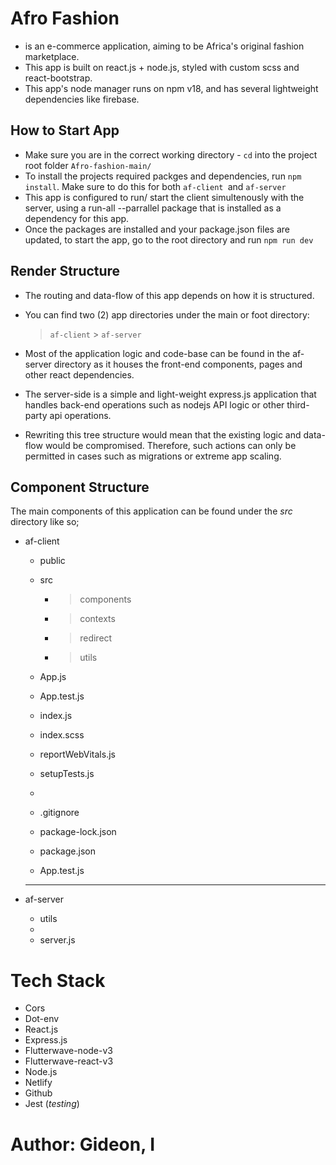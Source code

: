 # Afro Fashion

- is an e-commerce application, aiming to be Africa's original fashion marketplace.
- This app is built on react.js + node.js, styled with custom scss and react-bootstrap.
- This app's node manager runs on npm v18, and has several lightweight dependencies like firebase.

## How to Start App

- Make sure you are in the correct working directory - `cd` into the project root folder `Afro-fashion-main/`
- To install the projects required packges and dependencies, run `npm install`.
  Make sure to do this for both `af-client `and `af-server`
- This app is configured to run/ start the client simultenously with the server, using a run-all --parrallel package that is installed as a dependency for this app.
- Once the packages are installed and your package.json files are updated, to start the app, go to the root directory and run `npm run dev`

## Render Structure

- The routing and data-flow of this app depends on how it is structured.
- You can find two (2) app directories under the main or foot directory:

  > `af-client` > `af-server`

- Most of the application logic and code-base can be found in the af-server directory as it houses the front-end components, pages and other react dependencies.
- The server-side is a simple and light-weight express.js application that handles back-end operations such as nodejs API logic or other third-party api operations.
- Rewriting this tree structure would mean that the existing logic and data-flow would be compromised. Therefore, such actions can only be permitted in cases such as migrations or extreme app scaling.

## Component Structure

The main components of this application can be found under the _src_ directory like so;

- af-client

  - public
  - src

    - > components
    - > contexts
    - > redirect
    - > utils

  - App.js
  - App.test.js
  - index.js
  - index.scss
  - reportWebVitals.js
  - setupTests.js
  -
  - .gitignore
  - package-lock.json
  - package.json
  - App.test.js

  ***

- af-server

  - utils
  -
  - server.js

# Tech Stack

- Cors
- Dot-env
- React.js
- Express.js
- Flutterwave-node-v3
- Flutterwave-react-v3
- Node.js
- Netlify
- Github
- Jest (_testing_)

# Author: Gideon, I
